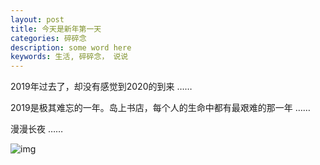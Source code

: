 ```yaml
---
layout: post
title: 今天是新年第一天
categories: 碎碎念
description: some word here
keywords: 生活, 碎碎念， 说说
---
```


2019年过去了，却没有感觉到2020的到来 …… 

2019是极其难忘的一年。岛上书店，每个人的生命中都有最艰难的那一年 …… 

漫漫长夜 …… 

![img](https://cdn.jsdelivr.net/gh/isanthree/blog-gallery/pic/20210521104213.jpg)